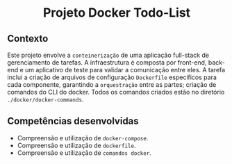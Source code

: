 # <p align="center">Projeto Docker Todo-List</p>

## Contexto

Este projeto envolve a `conteinerização` de uma aplicação full-stack de gerenciamento de tarefas. A infraestrutura é composta por front-end, back-end e um aplicativo de teste para validar a comunicação entre eles. A tarefa inclui a criação de arquivos de configuração `Dockerfile` específicos para cada componente, garantindo a `orquestração` entre as partes; criação de comandos do CLI do docker. Todos os comandos criados estão no diretório `./docker/docker-commands`.

## Competências desenvolvidas

- Compreensão e utilização de `docker-compose`.
- Compreensão e utilização de `dockerfile`.
- Compreensão e utilização de `comandos docker`.
